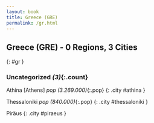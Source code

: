 ```yaml
---
layout: book
title: Greece (GRE)
permalink: /gr.html
---
```


## Greece (GRE) - 0 Regions, 3 Cities
{: #gr }





### Uncategorized _(3)_{:.count}


Athína [Athens]  _pop (3.269.000)_{:.pop} {: .city #athina } <br>

Thessaloniki  _pop (840.000)_{:.pop} {: .city #thessaloniki } <br>

Piräus  {: .city #piraeus } <br>


 
